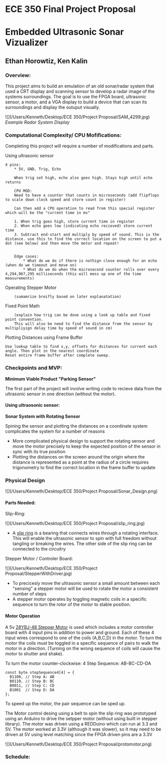# ECE 350 Final Project Proposal
# Embedded Ultrasonic Sonar Vizualizer
## Ethan Horowtiz, Ken Kalin

### Overview:

This project aims to build an emulation of an old sonar/radar system that used a CRT display and scanning sensor to develop a radar image of the systems surroundings. The goal is to use the FPGA board, ultrasonic sensor, a motor, and a VGA display to build a device that can scan its surroundings and display the outuput visually.

![](/Users/Kenneth/Desktop/ECE 350/Project Proposal/SAM_4299.jpg)
*Example Radar System Display*



### Computational Complexity/ CPU Mofifications:

Completing this project will require a number of modifications and parts.

Using ultrasonic sensor

	4 pins:
		* 5V, GND, Trig, Echo

		When trig set high, echo also goes high. Stays high until echo returns
		
		CPU MOD:
		Need to have a counter that counts in microseconds (add flipflops to scale down clock speed and store count in register)
		
		Can then add a CPU operation to read from this special register which will be the "current time in ms"
		
		1. When trig goes high, store current time in register
		2. When echo goes low (indicating echo recieved) store current time
		3. Subtract end-start and multiply by speed of sound. This is the distance. use this to find the correct location on the screen to put a dot (see below) and then move the motor and repeat!

		
		Edge cases:
			* What do we do if there is nothign close enough for an echo (when do we timeout and move on)
			* What do we do when the microsecond counter rolls over every 4,294,967,295 milliseconds (this will mess up one of the time measurements)

Operating Stepper Motor

		(sumamrize breifly based on later explanatation)


Fixed Point Math

		(explain how trig can be done using a look up table and fixed point convention.
		This will also be need to find the distance from the sensor by multipliyign delay time by speed of sound in cm)

Plotting Distances using Frame Buffer

	Use lookup table to find x,y, offsets for dsitances for current each angle. Then plot in the nearest coordinate
	Reset entire frame buffer after complete sweep.




### Checkpoints and MVP:



**Minimum Viable Product "Parking Sensor"**

The first part of the project will involve writing code to recieve data from the ultrasonic sensor in one direction (without the motor). 

#### Using ultraosonic sensor:



**Sonar System with Rotating Sensor**

Spining the sensor and plotting the distances on a coordinate system complicates the system for a number of reasons

* More complicated physical design to support the rotating sensor and move the motor precisely to keep the expected position of the sensor in sync with its true position
* Plotting the distances on the screen around the origin where the distance is represented as a point at the radius of a circle requires trigonometry to find the correct location in the frame buffer to update



### Physical Design

![](/Users/Kenneth/Desktop/ECE 350/Project Proposal/Sonar_Design.png)

#### Parts Needed:


Slip-Ring:

![](/Users/Kenneth/Desktop/ECE 350/Project Proposal/slip_ring.jpg)

* A [slip ring](https://www.adafruit.com/product/736 ) is a bearing that connects wires through a rotating interface. This will enable the ultrasonic sensor to spin with full freedom without tangling or breaking the wires. The other side of the slip ring can be connected to the circuitry

Stepper Motor / Controler Board:

![](/Users/Kenneth/Desktop/ECE 350/Project Proposal/StepperWithDriver.jpg)

* To precicesly move the ultrasonic sensor a small amount between each "sensing" a stepper motor will be used to rotate the motor a consistent number of steps
* A stepper motor operates by toggling magnetic coils in a specific sequence to turn the rotor of the motor to stable position.


#### Motor Operation

A 5v [28YBJ-48 Stepper Motor](https://arduinoinfo.mywikis.net/wiki/SmallSteppers) is used which includes a motor controller board with 4 input pins in addition to power and ground. Each of these 4 input wires correspond to one of the coils (A,B,C,D) in the motor. To turn the motor the coils must be toggled in a specific sequence of pairs to walk the motor in a direction. (Turning on the wrong sequence of coils will cause the motor to shutter and shake).

To turn the motor counter-clockwise:
4 Step Sequence: AB-BC-CD-DA

```
const byte stepSequence4[4] = {
  B1100, // Step A: AB
  B0110, // Step B: BC
  B0011, // Step C: CD
  B1001  // Step D: DA
};
```

To speed up the motor, the pair sequence can be sped up. 


The Motor control desing using a belt to spin the slip ring was prototyped using an Arduino to drive the setpper motor (without using built in stepper library). The motor was driven using a REDDuino which can run at 3.3 and 5V. The motor worked at 3.3V (although it was slower), so it may need to be driven at 5V using level matching since the FPGA driven pins are a 3.3V

![](/Users/Kenneth/Desktop/ECE 350/Project Proposal/protomotor.png)


### Schedule:

